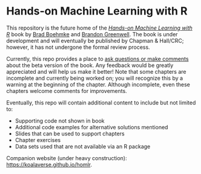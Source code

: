 # Hands-on Machine Learning with R

This repository is the future home of the [*Hands-on Machine Learning with R*](http://bit.ly/HOML_with_R) book by [Brad Boehmke](https://github.com/bradleyboehmke/) and [Brandon Greenwell](https://github.com/bgreenwell).  The book is under development and will eventually be published by Chapman & Hall/CRC; however, it has not undergone the formal review process. 

Currently, this repo provides a place to [ask questions or make comments](https://github.com/koalaverse/hands-on-machine-learning-with-r/issues) about the beta version of the book. Any feedback would be greatly appreciated and will help us make it better! Note that some chapters are incomplete and currently being worked on; you will recognize this by a warning at the beginning of the chapter. Although incomplete, even these chapters welcome comments for improvements.

Eventually, this repo will contain additional content to include but not limited to:

- Supporting code not shown in book
- Additional code examples for alternative solutions mentioned
- Slides that can be used to support chapters
- Chapter exercises
- Data sets used that are not available via an R package

Companion website (under heavy construction): https://koalaverse.github.io/homlr.
